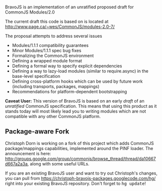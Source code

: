 BravoJS is an implementation of an unratified proposed draft for CommonJS Modules/2.0

The current draft this code is based on is located at http://www.page.ca/~wes/CommonJS/modules-2.0-7/

The proposal attempts to address several issues
  * Modules/1.1.1 compatibility guarantees
  * Minor Modules/1.1.1 spec bug fixes
  * Formalizing the CommonJS environment
  * Defining a wrapped module format
  * Defining a formal way to specify explicit dependencies
  * Defining a way to lazy-load modules (similar to require.async) in the base-level specification
  * Defining cross-platform hooks which can be used by future work (including transports, packages, mappings)
  * Recommendations for platform-dependent bootstrapping

**Caveat User:** This version of BravoJS is based on an early _draft_ of an _unratified_ CommonJS specification. This means that using this product as it stands today will most likely lead you to writing modules which are not compatible with any other CommonJS platform.

## Package-aware Fork ##
Christoph Dorn is working on a fork of this project which adds CommonJS package/mappings capabilities, implemented around the PINF loader. The announcement is here: http://groups.google.com/group/commonjs/browse_thread/thread/da10667d667a2a3a, along with some useful URLs.

If you are an existing BravoJS user and want to try out Christoph's changes, you can pull from https://christoph-bravojs-packages.googlecode.com/hg/ right into your existing BravoJS repository. Don't forget to <tt>hg update</tt>!